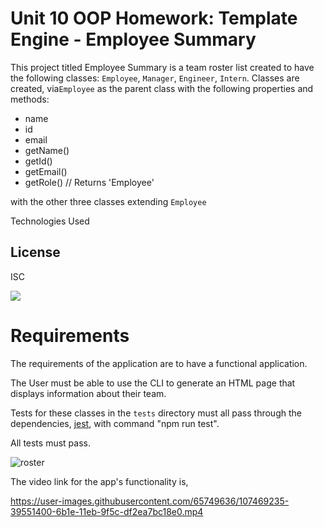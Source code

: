 # Unit 10 OOP Homework: Template Engine - Employee Summary

This project titled Employee Summary is a team roster list created to have the following classes: `Employee`, `Manager`, `Engineer`,
`Intern`. 
Classes are created, via`Employee` as the parent class with the following properties and
methods:

  * name
  * id
  * email
  * getName()
  * getId()
  * getEmail()
  * getRole() // Returns 'Employee'
  
  with the other three classes extending `Employee`
  
  Technologies Used
  
  ## License
  ISC

<img src="https://img.shields.io/badge/LICENSE-isc-green"/>
  
# Requirements

The requirements of the application are to have a functional application.


The User must be able to use the CLI to generate an HTML page that displays information about their team.

Tests for these classes in the `tests` directory must all pass through the dependencies,  [jest](https://jestjs.io/), with command "npm run test".

All tests must pass.




![roster](https://user-images.githubusercontent.com/65749636/107470953-1ed06a00-6b21-11eb-96b0-e05a0cf5574a.PNG)


The video link for the app's functionality is,  


https://user-images.githubusercontent.com/65749636/107469235-39551400-6b1e-11eb-9f5c-df2ea7bc18e0.mp4


